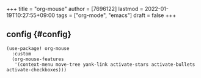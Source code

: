 +++
title = "org-mouse"
author = [7696122]
lastmod = 2022-01-19T10:27:55+09:00
tags = ["org-mode", "emacs"]
draft = false
+++

## config {#config}

```elisp
(use-package! org-mouse
  :custom
  (org-mouse-features
   '(context-menu move-tree yank-link activate-stars activate-bullets activate-checkboxes)))
```
